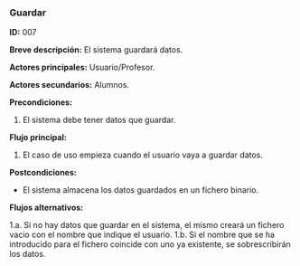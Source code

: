 ### Guardar 

**ID:** 007

**Breve descripción:** El sistema guardará datos.

**Actores principales:** Usuario/Profesor.

**Actores secundarios:** Alumnos.

**Precondiciones:**

1. El sistema debe tener datos que guardar.


**Flujo principal:**
1. El caso de uso empieza cuando el usuario vaya a guardar datos.

**Postcondiciones:**
* El sistema almacena los datos guardados en un fichero binario.

**Flujos alternativos:**

1.a. Si no hay datos que guardar en el sistema, el mismo creará un fichero vacio con el nombre que indique el usuario.
1.b. Si el nombre que se ha introducido para el fichero coincide con uno ya existente, se sobrescribirán los datos.

